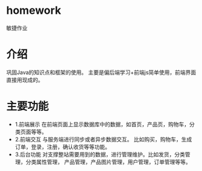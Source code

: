 # homework
敏捷作业
# 介绍
巩固Java的知识点和框架的使用。 主要是偏后端学习+前端js简单使用，前端界面直接用现成的。
#
# 主要功能
* 1.前端展示 在前端页面上显示数据库中的数据，如首页，产品页，购物车，分类页面等等。
* 2.前端交互 与服务端进行同步或者异步数据交互。 比如购买，购物车，生成订单，登录，注册，确认收货等等功能。
* 3.后台功能 对支撑整站需要用到的数据，进行管理维护。比如发货，分类管理，分类属性管理， 产品管理，产品图片管理，用户管理，订单管理等等。
